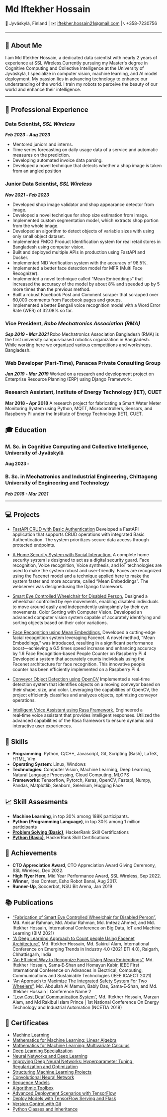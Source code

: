 
# Md Iftekher Hossain

📍 Jyväskylä, Finland | ✉️ [iftekher.hossain21@gmail.com](mailto:iftekher.hossain21@gmail.com) | 📞 +358-7230756

---

## 👋 About Me

I am Md Iftekher Hossain, a dedicated data scientist with nearly 2 years of experience at SSL Wireless.Currently pursuing my Master's degree in Cognitive Computing and Collective Intelligence at the University of Jyväskylä, I specialize in computer vision, machine learning, and AI model deployment. My passion lies in advancing technology to enhance our understanding of the world. I train my robots to perceive the beauty of our world and enhance their intelligence.

---
## 💼 Professional Experience

### Data Scientist, *SSL Wireless*
***Feb 2023 ‑ Aug 2023***
- Mentored juniors and interns.
- Time series forecasting on daily usage data of a service and automatic measures on the prediction.
- Developing automated invoice data parsing.
- Developed a novel technique that detects whether a shop image is taken from an angled position

### Junior Data Scientist, *SSL Wireless*
***Nov 2021 ‑ Feb 2023***
- Developed shop image validator and shop appearance detector from image.
- Developed a novel technique for shop size estimation from image.
- Implemented custom segmentation model, which extracts shop portion from the whole image.
- Developed an algorithm to detect objects of variable sizes with using only small object dataset.
- Implemented FMCG Product Identification system for real retail stores in Bangladesh using computer vision.
- Built and deployed multiple APIs in production using FastAPI and Docker.
- Implemented NID Verification system with the accuracy of 98.5%.
- Implemented a better face detection model for MFR (Multi Face Recognizer).
- Implemented a novel technique called “Mean Embeddings” that increased the accuracy of the model by about 8% and speeded up
by 5 more times than the previous method.
- Built a robust Facebook Post and Comment scraper that scrapped over 60,000 comments from Facebook pages and groups.
- Implemented a better Bengali voice recognition model with a Word Error Rate (WER) of 32.08% so far.

### Vice President, *Robo Mechatronics Association (RMA)*
***Sep 2019 ‑ Mar 2021***
Robo Mechatronics Association Bangladesh (RMA) is the first university campus‑based robotics organization in Bangladesh. While working here we organized various competitions and workshops. Bangladesh.

### Web Developer (Part‑Time), **Panacea Private Consulting Group**
***Jan 2019 ‑ Mar 2019***
Worked on a research and development project on Enterprise Resource Planning (ERP) using Django Framework.

### Research Assistant, **Institute of Energy Technology (IET), CUET**
**Mar 2018 ‑ Apr 2018**
A research project for fabricating a Smart Water Meter Monitoring System using Python, MQTT, Microcontrollers, Sensors, and Raspberry Pi under the Institute of Energy Technology (IET), CUET.

## 🎓 Education

### M. Sc. in Cognitive Computing and Collective Intelligence, University of Jyväskylä
**Aug 2023 -** 

### B. Sc. in Mechatronics and Industrial Engineering, Chittagong University of Engineering and Technology
***Feb 2016 - Mar 2021***

---
## 💻 Projects
- [FastAPI CRUD with Basic Authentication](https://github.com/iftekherhossain/fastapi-crud-authentication)
Developed a FastAPI application that supports CRUD operations with integrated Basic Authentication. The system prioritizes secure data access through protected endpoints.

- [A Home Security System with Social Interaction.](https://github.com/iftekherhossain/Final-Year-Project)
 A complete home security system is designed to act as a digital security guard. Face recognition, Voice recognition, Voice synthesis, and IoT technologies are used to make the system robust and user‑friendly. Faces are recognized using the Facenet model and a technique applied here to make the system faster and more accurate, called “Mean Embeddings”. The webserver was designedusing the Django framework.

- [Smart Eye Controlled Wheelchair for Disabled Person.](https://github.com/iftekherhossain/eye_tracking)
Designed a wheelchair controlled by eye movements, enabling disabled individuals to move around easily and independently usingsimply by their eye movements. Color Sorting with Computer Vision. Developed an advanced computer vision system capable of accurately identifying and sorting objects based on their color variations.

- [Face Recognition using Mean Embeddings.](https://github.com/iftekherhossain/Facenet-Face-Recognition)
Developed a cutting‑edge facial recognition system leveraging Facenet. A novel method, ”Mean Embeddings,” was introduced, resulting in a significant performance boost—achieving a 6.5 times speed increase and enhancing accuracy by 1.6 Face Recognition‑based People Counter on Raspberry Pi 4 Developed a system that accurately counts individuals using the Facenet architecture for face recognition. This innovative people counter has been efficiently implemented on a Raspberry Pi 4.

- [Conveyor Object Detection using OpenCV](https://github.com/iftekherhossain/Shape_detection)
Implemented a real‑time detection system that identifies objects on a moving conveyor based on their shape, size, and color. Leveraging the capabilities of OpenCV, the project efficiently classifies and analyzes objects, optimizing conveyor operations.

- [Intelligent Voice Assistant using Rasa Framework.](https://github.com/iftekherhossain/Voice-Assistant-Rasa)
Engineered a real‑time voice assistant that provides intelligent responses. Utilized the advanced capabilities of the Rasa framework
to ensure dynamic and interactive user experiences.


## 🚀 Skills
- **Programming**: Python, C/C++, Javascript, Git, Scripting (Bash), LaTeX, HTML, Vim
- **Operating System**: Linux, Windows
- **Technologies**: Computer Vision, Machine Learning, Deep Learning, Natural Language Processing, Cloud Computing, MLOPS
- **Frameworks**: Tensorflow, Pytorch, Keras, OpenCV, Fastapi, Numpy, Pandas, Matplotlib, Seaborn, Selenium, Hugging Face

## 📈 Skill Assesments
- **Machine Learning**, in top 30% among 188K participants.
- **Python (Programming Language)**, in top 30% among 1 million participants
- **[Problem Solving (Basic)](https://www.hackerrank.com/certificates/21edde6f45ee)**, HackerRank Skill Certifications
- **[Python (Basic)](https://www.hackerrank.com/certificates/ab9d9bb1e140)**, HackerRank Skill Certifications

## 🌟 Achievements
- **CTO Appreciation Award**, CTO Appreciation Award Giving Ceremony, SSL Wireless, Dec 2022.
-  **High Flyer Hero**, Mid Year Performance Award, SSL Wireless, Sep 2022.
-  **Winner**, Idea Contest, Esho Robot Banai, Aug 2017.
-  **Runner-Up**, Soccerbot, NSU Bit Arena, Jan 2019

## 📚 Publications
- [“Fabrication of Smart Eye Controlled Wheelchair for Disabled Person”](https://www.researchgate.net/publication/356749389_Fabrication_of_Smart_Eye_Controlled_Wheelchair_for_Disabled_Person), Md. Anisur Rahman, Md. Abdur Rahman,
Md. Imteaz Ahmed, and Md. Iftekher Hossain, International Conference on Big Data, IoT and Machine Learning (BIM 2021)
- [“A Deep Learning Approach to Count people Using Facenet Architecture”](https://ieeexplore.ieee.org/document/9619328), Md. Iftekher Hossain, Md. Sakirul Alam, International Conference on Emerging Trends in Industry 4.0 (2021 ETI 4.0), Raigarh, Chhattisgarh, India
- [“An Efficient Way to Recognize Faces Using Mean Embeddings”](https://ieeexplore.ieee.org/abstract/document/9392401), Md. Iftekher Hossain, Sama‑E‑Shan and Homayun Kabir, IEEE First International Conference on Advances in Electrical, Computing, Communications and Sustainable Technologies (IEEE ICAECT 2021)
- [“An Approach to Maximize The Integrated Safety System For Two Wheelers”](https://www.researchgate.net/publication/356728640_An_Approach_to_Maximize_the_Integrated_Safety_System_for_Two_Wheelers), Md. Abdullah Al Mamun, Bably
Das, Sama‑E‑Shan, and Md. Iftekher Hossain | Conference Name 2
- [“Low Cost Deaf Communication System”](), Md. Iftekher Hossain, Marzan Alam, and Md Rakibul Islam Prince | 1st
National Conference On Energy Technology and Industrial Automation (NCETIA 2018)

## 📜 Certificates
- [Machine Learning](http://coursera.org/verify/4D6BVVD28G36)
- [Mathematics for Machine Learning: Linear Algebra](http://coursera.org/verify/Y3QAFBFJ44UT)
- [Mathematics for Machine Learning: Multivariate Calculus](http://coursera.org/verify/5CUFNLXY933G)
- [Deep Learning Specialization](http://coursera.org/verify/specialization/Q9V3YQED4FFY)
- [Neural Networks and Deep Learning](http://coursera.org/verify/H823CCQEMXSA)
- [Improving Deep Neural Networks: Hyperparameter Tuning, Regularization and Optimization](http://coursera.org/verify/W7PNUZXNPEV2)
- [Structuring Machine Learning Projects](http://coursera.org/verify/AE94P9WWQ49J)
- [Convolutional Neural Network](http://coursera.org/verify/86R4TBJ9R9DS)
- [Sequence Models](http://coursera.org/verify/ADST9U4F6CJC)
- [Algorithmic Toolbox](http://coursera.org/verify/UE7HK6PHCBPS)
- [Advanced Deployment Scenarios with TensorFlow](http://coursera.org/verify/3UBZ3XHWA6W4)
- [Deploy Models with TensorFlow Serving and Flask](http://coursera.org/verify/LWTKAWPSPFDT)
- [Version Control with Git](https://www.coursera.org/account/accomplishments/certificate/DX43Z49AKEVP)
- [Python Classes and Inheritance](https://www.coursera.org/verify/5EZD6ECFH6PD)